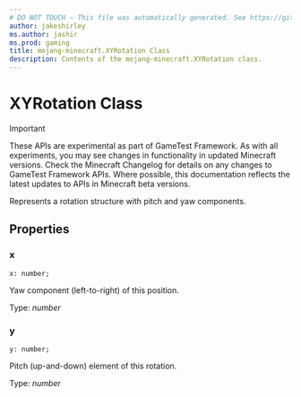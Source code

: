 ```yaml
---
# DO NOT TOUCH — This file was automatically generated. See https://github.com/Mojang/MinecraftScriptingApiDocsGenerator to modify descriptions, examples, etc.
author: jakeshirley
ms.author: jashir
ms.prod: gaming
title: mojang-minecraft.XYRotation Class
description: Contents of the mojang-minecraft.XYRotation class.
---
```

# XYRotation Class
>[!IMPORTANT]
>These APIs are experimental as part of GameTest Framework. As with all experiments, you may see changes in functionality in updated Minecraft versions. Check the Minecraft Changelog for details on any changes to GameTest Framework APIs. Where possible, this documentation reflects the latest updates to APIs in Minecraft beta versions.

Represents a rotation structure with pitch and yaw components.

## Properties
### **x**
`x: number;`

Yaw component (left-to-right) of this position.

Type: *number*

### **y**
`y: number;`

Pitch (up-and-down) element of this rotation.

Type: *number*


